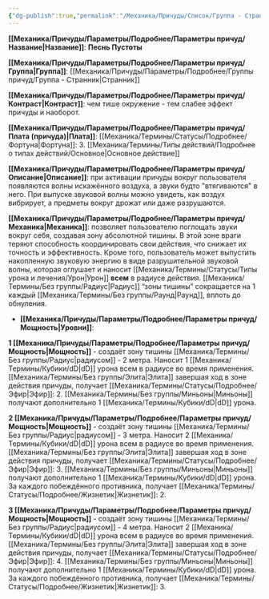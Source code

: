 ```yaml
---
{"dg-publish":true,"permalink":"/Механика/Причуды/Список/Группа - Странник/Песнь Пустоты/","noteIcon":"","created":"2025-09-12T19:47:48.477+03:00","updated":"2025-09-12T17:48:32.206+03:00"}
---
```



**[[Механика/Причуды/Параметры/Подробнее/Параметры причуд/Название\|Название]]**: **Песнь Пустоты**

**[[Механика/Причуды/Параметры/Подробнее/Параметры причуд/Группа\|Группа]]**: [[Механика/Причуды/Параметры/Подробнее/Группы причуд/Группа - Странник\|Странник]] 

**[[Механика/Причуды/Параметры/Подробнее/Параметры причуд/Контраст\|Контраст]]**: чем тише окружение - тем слабее эффект причуды и наоборот.

**[[Механика/Причуды/Параметры/Подробнее/Параметры причуд/Плата (причуда)\|Плата]]**: [[Механика/Термины/Статусы/Подробнее/Фортуна\|Фортуна]]: 3. [[Механика/Термины/Типы действий/Подробнее о типах действий/Основное\|Основное действие]]

**[[Механика/Причуды/Параметры/Подробнее/Параметры причуд/Описание\|Описание]]**: при активации причуды вокруг пользователя появляются волны искажённого воздуха, а звуки будто "втягиваются" в него. При выпуске звуковой волны можно увидеть, как воздух вибрирует, а предметы вокруг дрожат или даже разрушаются. 

**[[Механика/Причуды/Параметры/Подробнее/Параметры причуд/Механика\|Механика]]**: позволяет пользователю поглощать звуки вокруг себя, создавая зону абсолютной тишины. В этой зоне враги теряют способность координировать свои действия, что снижает их точность и эффективность. Кроме того, пользователь может выпустить накопленную звуковую энергию в виде разрушительной звуковой волны, которая оглушает и наносит [[Механика/Термины/Статусы/Типы урона и лечения/Урон\|Урон]] **всем** в радиусе действия. [[Механика/Термины/Без группы/Радиус\|Радиус]] “зоны тишины” сокращается на 1 каждый [[Механика/Термины/Без группы/Раунд\|Раунд]], вплоть до обнуления. 


- **[[Механика/Причуды/Параметры/Подробнее/Параметры причуд/Мощность\|Уровни]]**:

**1 [[Механика/Причуды/Параметры/Подробнее/Параметры причуд/Мощность\|Мощность]]** - создаёт зону тишины [[Механика/Термины/Без группы/Радиус\|радиусом]] - 2 метра. Наносит 1 [[Механика/Термины/Кубики/dD\|dD]] урона всем в радиусе во время применения.
[[Механика/Термины/Без группы/Элита\|Элита]] завершая ход в зоне действия причуды, получает [[Механика/Термины/Статусы/Подробнее/Эфир\|Эфир]]: 2.
[[Механика/Термины/Без группы/Миньоны\|Миньоны]] получают дополнительно 1 [[Механика/Термины/Кубики/dD\|dD]] урона. 


**2 [[Механика/Причуды/Параметры/Подробнее/Параметры причуд/Мощность\|Мощность]]** - создаёт зону тишины [[Механика/Термины/Без группы/Радиус\|радиусом]] - 3 метра. Наносит 2 [[Механика/Термины/Кубики/dD\|dD]] урона всем в радиусе во время применения.
[[Механика/Термины/Без группы/Элита\|Элита]] завершая ход в зоне действия причуды, получает [[Механика/Термины/Статусы/Подробнее/Эфир\|Эфир]]: 3.
[[Механика/Термины/Без группы/Миньоны\|Миньоны]] получают дополнительно 1 [[Механика/Термины/Кубики/dD\|dD]] урона. 
За каждого побеждённого противника, получает [[Механика/Термины/Статусы/Подробнее/Жизнетик\|Жизнетик]]: 2. 


**3 [[Механика/Причуды/Параметры/Подробнее/Параметры причуд/Мощность\|Мощность]]** - создаёт зону тишины [[Механика/Термины/Без группы/Радиус\|радиусом]] - 4 метра. Наносит 2 [[Механика/Термины/Кубики/dD\|dD]] урона всем в радиусе во время применения.
[[Механика/Термины/Без группы/Элита\|Элита]] завершая ход в зоне действия причуды, получает [[Механика/Термины/Статусы/Подробнее/Эфир\|Эфир]]: 4.
[[Механика/Термины/Без группы/Миньоны\|Миньоны]] получают дополнительно 1 [[Механика/Термины/Кубики/dD\|dD]] урона. 
За каждого побеждённого противника, получает [[Механика/Термины/Статусы/Подробнее/Жизнетик\|Жизнетик]]: 3. 